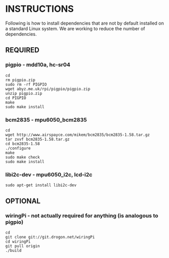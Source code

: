 # INSTRUCTIONS
Following is how to install dependencies that are not by default installed on a standard Linux system. We are working to reduce the number of dependencies.


## REQUIRED

### pigpio - mdd10a, hc-sr04

```
cd
rm pigpio.zip
sudo rm -rf PIGPIO
wget abyz.me.uk/rpi/pigpio/pigpio.zip
unzip pigpio.zip
cd PIGPIO
make
sudo make install
```

### bcm2835 - mpu6050_bcm2835

```
cd
wget http://www.airspayce.com/mikem/bcm2835/bcm2835-1.58.tar.gz
tar zxvf bcm2835-1.58.tar.gz
cd bcm2835-1.58
./configure
make
sudo make check
sudo make install
```

### libi2c-dev - mpu6050_i2c, lcd-i2c
```
sudo apt-get install libi2c-dev
```



## OPTIONAL


### wiringPi - not actually required for anything (is analogous to pigpio)

```
cd
git clone git://git.drogon.net/wiringPi
cd wiringPi
git pull origin
./build
```
